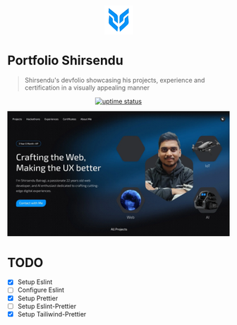 <p align="center">
  <img src="./public/logo.png" lt="Logo" width="65" />
<p>

# Portfolio Shirsendu

> Shirsendu's devfolio showcasing his projects, experience and certification in a visually appealing manner

<p align="center">
  <a href="https://shirsendu-bairagi.betteruptime.com">
    <img src="https://uptime.betterstack.com/status-badges/v3/monitor/10aqw.svg" alt="uptime status">
  </a>
</p>

![Landing](public/previews/landing.webp)

# TODO

- [x] Setup Eslint
- [ ] Configure Eslint
- [x] Setup Prettier
- [ ] Setup Eslint-Prettier
- [x] Setup Tailiwind-Prettier
